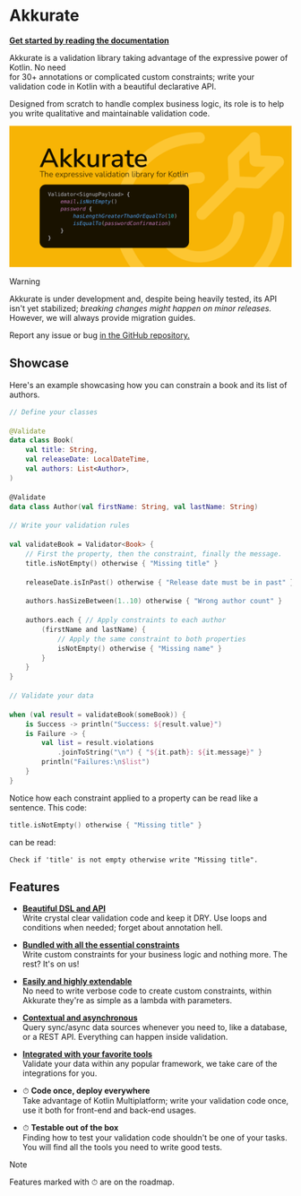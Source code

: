 # Akkurate

[**Get started by reading the documentation**](https://akkurate.dev)

Akkurate is a validation library taking advantage of the expressive power of Kotlin. No need \
for 30+ annotations or complicated custom constraints; write your validation code in Kotlin with a beautiful declarative
API.

Designed from scratch to handle complex business logic, its role is to help you write qualitative and maintainable
validation code.

<img src="documentation/images/social.png" max-width=700 max-height=350 alt="A code example of Akkurate used to showcase the library on social networks." />

> [!WARNING]
> Akkurate is under development and, despite being heavily tested, its API isn't yet stabilized; _breaking changes
> might happen on minor releases._ However, we will always provide migration guides.
>
> Report any issue or bug <a href="/issues">in the GitHub repository.</a>

## Showcase

Here's an example showcasing how you can constrain a book and its list of authors.

```kotlin
// Define your classes

@Validate
data class Book(
    val title: String,
    val releaseDate: LocalDateTime,
    val authors: List<Author>,
)

@Validate
data class Author(val firstName: String, val lastName: String)

// Write your validation rules

val validateBook = Validator<Book> {
    // First the property, then the constraint, finally the message.
    title.isNotEmpty() otherwise { "Missing title" }

    releaseDate.isInPast() otherwise { "Release date must be in past" }

    authors.hasSizeBetween(1..10) otherwise { "Wrong author count" }

    authors.each { // Apply constraints to each author
        (firstName and lastName) {
            // Apply the same constraint to both properties
            isNotEmpty() otherwise { "Missing name" }
        }
    }
}

// Validate your data

when (val result = validateBook(someBook)) {
    is Success -> println("Success: ${result.value}")
    is Failure -> {
        val list = result.violations
            .joinToString("\n") { "${it.path}: ${it.message}" }
        println("Failures:\n$list")
    }
}
```

Notice how each constraint applied to a property can be read like a sentence. This code:

```kotlin
title.isNotEmpty() otherwise { "Missing title" }
```

can be read:

```text
Check if 'title' is not empty otherwise write "Missing title".
```

## Features

- [**Beautiful DSL and API**](https://akkurate.dev/docs/harness-the-dsl.html) \
  Write crystal clear validation code and keep it <tooltip term="DRY">DRY</tooltip>. Use loops and conditions when
  needed; forget about annotation hell.

- [**Bundled with all the essential constraints**](https://akkurate.dev/docs/apply-constraints.html) \
  Write custom constraints for your business logic and nothing more. The rest? It's on us!

- [**Easily and highly extendable**](https://akkurate.dev/docs/extend.html) \
  No need to write verbose code to create custom constraints, within Akkurate they're as simple as a lambda with
  parameters.

- [**Contextual and asynchronous**](https://akkurate.dev/docs/use-external-sources.html) \
  Query sync/async data sources whenever you need to, like a database, or a REST API. Everything can happen inside
  validation.

- [**Integrated with your favorite tools**](https://akkurate.dev/docs/integrations.html) \
  Validate your data within any popular framework, we take care of the integrations for you.

- ⏱ **Code once, deploy everywhere** \
  Take advantage of Kotlin Multiplatform; write your validation code once, use it both for front-end and back-end
  usages.

- ⏱ **Testable out of the box** \
  Finding how to test your validation code shouldn't be one of your tasks. You will find all the tools you need to write
  good tests.

> [!NOTE]
> Features marked with ⏱ are on the roadmap.

